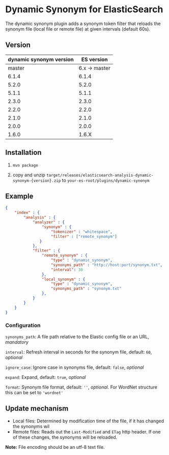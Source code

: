 # Dynamic Synonym for ElasticSearch

The dynamic synonym plugin adds a synonym token filter that reloads the synonym file (local file or remote file) at given intervals (default 60s).

## Version

dynamic synonym version | ES version
-----------|-----------
master| 6.x -> master
6.1.4 |	6.1.4
5.2.0 |	5.2.0
5.1.1 |	5.1.1
2.3.0 | 2.3.0
2.2.0 | 2.2.0
2.1.0 | 2.1.0
2.0.0 | 2.0.0 
1.6.0 | 1.6.X

## Installation

1. `mvn package`

2. copy and unzip `target/releases/elasticsearch-analysis-dynamic-synonym-{version}.zip` to `your-es-root/plugins/dynamic-synonym`

## Example

```json
{
	"index" : {
	    "analysis" : {
	        "analyzer" : {
	            "synonym" : {
	                "tokenizer" : "whitespace",
	                "filter" : ["remote_synonym"]
 	           }
	        },
	        "filter" : {
	            "remote_synonym" : {
	                "type" : "dynamic_synonym",
	                "synonyms_path" : "http://host:port/synonym.txt",
	                "interval": 30
	            },
	            "local_synonym" : {
	                "type" : "dynamic_synonym",
	                "synonyms_path" : "synonym.txt"
	            },
	        }
	    }
	}
}
```
### Configuration

`synonyms_path`: A file path relative to the Elastic config file or an URL, *mandatory*

`interval`: Refresh interval in seconds for the synonym file, default: `60`, *optional*

`ignore_case`: Ignore case in synonyms file, default: `false`, *optional*

`expand`: Expand, default: `true`, *optional* 

`format`: Synonym file format, default: `''`, *optional*. For WordNet structure this can be set to `'wordnet'`


## Update mechanism

* Local files: Determined by modification time of the file, if it has changed the synonyms wil
* Remote files: Reads out the `Last-Modified` and `ETag` http header. If one of these changes, the synonyms will be reloaded. 

**Note:** File encoding should be an utf-8 text file. 
